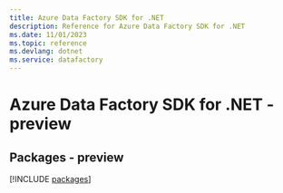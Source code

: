 ```yaml
---
title: Azure Data Factory SDK for .NET
description: Reference for Azure Data Factory SDK for .NET
ms.date: 11/01/2023
ms.topic: reference
ms.devlang: dotnet
ms.service: datafactory
---
```

# Azure Data Factory SDK for .NET - preview
## Packages - preview
[!INCLUDE [packages](data-factory-index.md)]
